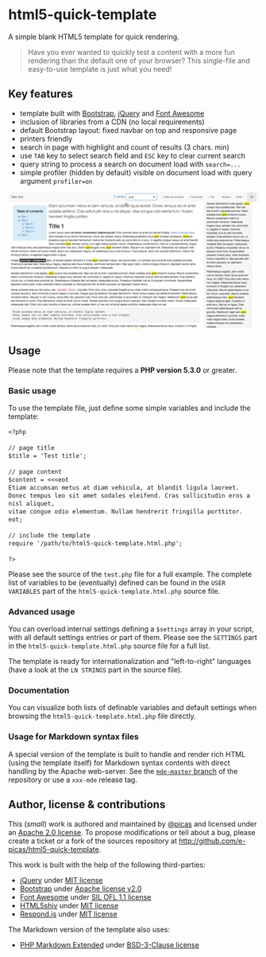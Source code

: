 html5-quick-template
====================

A simple blank HTML5 template for quick rendering.

>   Have you ever wanted to quickly test a content with a more fun rendering than the default
    one of your browser? This single-file and easy-to-use template is just what you need!

## Key features

-   template built with [Bootstrap](http://getbootstrap.com/), [jQuery](http://jquery.com/)
    and [Font Awesome](http://fortawesome.github.io/Font-Awesome)
-   inclusion of libraries from a CDN (no local requirements)
-   default Bootstrap layout: fixed navbar on top and responsive page
-   printers friendly
-   search in page with highlight and count of results (3 chars. min)
-   use `TAB` key to select search field and `ESC` key to clear current search
-   query string to process a search on document load with `search=...`
-   simple profiler (hidden by default) visible on document load with query argument `profiler=on`

![Alt text](screen-copy.jpg "Screen sample rendering of the test.php file")

## Usage

Please note that the template requires a **PHP version 5.3.0** or greater.

### Basic usage

To use the template file, just define some simple variables and include the template:

    <?php

    // page title
    $title = 'Test title';

    // page content
    $content = <<<eot
    Etiam accumsan metus at diam vehicula, at blandit ligula laoreet.
    Donec tempus leo sit amet sodales eleifend. Cras sollicitudin eros a nisl aliquet,
    vitae congue odio elementum. Nullam hendrerit fringilla porttitor.
    eot;

    // include the template
    require '/path/to/html5-quick-template.html.php';

    ?>

Please see the source of the `test.php` file for a full example. The complete list of variables
to be (eventually) defined can be found in the `USER VARIABLES` part of the `html5-quick-template.html.php`
source file.

### Advanced usage

You can overload internal settings defining a `$settings` array in your script, with all
default settings entries or part of them. Please see the `SETTINGS` part in the `html5-quick-template.html.php`
source file for a full list.

The template is ready for internationalization and "left-to-right" languages (have a look
at the `LN STRINGS` part in the source file).

### Documentation

You can visualize both lists of definable variables and default settings when browsing the
`html5-quick-template.html.php` file directly.

### Usage for Markdown syntax files

A special version of the template is built to handle and render rich HTML (using the template itself)
for Markdown syntax contents with direct handling by the Apache web-server. See the 
[`mde-master` branch](https://github.com/e-picas/html5-quick-template/tree/mde-master) of the repository
or use a `xxx-mde` release tag.

## Author, license & contributions

This (*small*) work is authored and maintained by [@picas](http://picas.fr/)
and licensed under an [Apache 2.0 license](http://www.apache.org/licenses/LICENSE-2.0.html). To
propose modifications or tell about a bug, please create a ticket or a fork of the sources
repository at <http://github.com/e-picas/html5-quick-template>.

This work is built with the help of the following third-parties:

-   [jQuery](http://jquery.com/) under [MIT license](http://github.com/jquery/jquery/blob/master/MIT-LICENSE.txt)
-   [Bootstrap](http://getbootstrap.com/) under [Apache license v2.0](http://www.apache.org/licenses/LICENSE-2.0)
-   [Font Awesome](http://fortawesome.github.io/Font-Awesome) under [SIL OFL 1.1 license](http://scripts.sil.org/OFL)
-   [HTML5shiv](http://code.google.com/p/html5shiv/) under [MIT license](http://www.opensource.org/licenses/mit-license.php)
-   [Respond.js](https://github.com/scottjehl/Respond) under [MIT license](http://www.opensource.org/licenses/mit-license.php)

The Markdown version of the template also uses:

-   [PHP Markdown Extended](https://github.com/e-picas/markdown-extended) under [BSD-3-Clause license](http://opensource.org/licenses/BSD-3-Clause)
